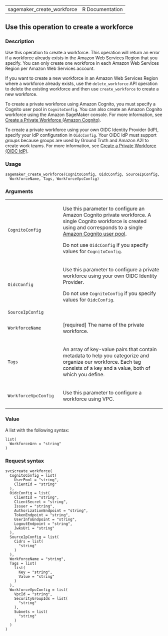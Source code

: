 <table style="width: 100%;">
<tbody>
<tr class="odd">
<td>sagemaker_create_workforce</td>
<td style="text-align: right;">R Documentation</td>
</tr>
</tbody>
</table>

## Use this operation to create a workforce

### Description

Use this operation to create a workforce. This operation will return an
error if a workforce already exists in the Amazon Web Services Region
that you specify. You can only create one workforce in each Amazon Web
Services Region per Amazon Web Services account.

If you want to create a new workforce in an Amazon Web Services Region
where a workforce already exists, use the `delete_workforce` API
operation to delete the existing workforce and then use
`create_workforce` to create a new workforce.

To create a private workforce using Amazon Cognito, you must specify a
Cognito user pool in `CognitoConfig`. You can also create an Amazon
Cognito workforce using the Amazon SageMaker console. For more
information, see [Create a Private Workforce (Amazon
Cognito)](https://docs.aws.amazon.com/sagemaker/latest/dg/sms-workforce-create-private.html).

To create a private workforce using your own OIDC Identity Provider
(IdP), specify your IdP configuration in `OidcConfig`. Your OIDC IdP
must support *groups* because groups are used by Ground Truth and Amazon
A2I to create work teams. For more information, see [Create a Private
Workforce (OIDC
IdP)](https://docs.aws.amazon.com/sagemaker/latest/dg/sms-workforce-create-private-oidc.html).

### Usage

    sagemaker_create_workforce(CognitoConfig, OidcConfig, SourceIpConfig,
      WorkforceName, Tags, WorkforceVpcConfig)

### Arguments

<table>
<colgroup>
<col style="width: 35%" />
<col style="width: 65%" />
</colgroup>
<tbody>
<tr class="odd">
<td><code
id="sagemaker_create_workforce_:_CognitoConfig">CognitoConfig</code></td>
<td><p>Use this parameter to configure an Amazon Cognito private
workforce. A single Cognito workforce is created using and corresponds
to a single <a
href="https://docs.aws.amazon.com/cognito/latest/developerguide/cognito-user-identity-pools.html">Amazon
Cognito user pool</a>.</p>
<p>Do not use <code>OidcConfig</code> if you specify values for
<code>CognitoConfig</code>.</p></td>
</tr>
<tr class="even">
<td><code
id="sagemaker_create_workforce_:_OidcConfig">OidcConfig</code></td>
<td><p>Use this parameter to configure a private workforce using your
own OIDC Identity Provider.</p>
<p>Do not use <code>CognitoConfig</code> if you specify values for
<code>OidcConfig</code>.</p></td>
</tr>
<tr class="odd">
<td><code
id="sagemaker_create_workforce_:_SourceIpConfig">SourceIpConfig</code></td>
<td></td>
</tr>
<tr class="even">
<td><code
id="sagemaker_create_workforce_:_WorkforceName">WorkforceName</code></td>
<td><p>[required] The name of the private workforce.</p></td>
</tr>
<tr class="odd">
<td><code id="sagemaker_create_workforce_:_Tags">Tags</code></td>
<td><p>An array of key-value pairs that contain metadata to help you
categorize and organize our workforce. Each tag consists of a key and a
value, both of which you define.</p></td>
</tr>
<tr class="even">
<td><code
id="sagemaker_create_workforce_:_WorkforceVpcConfig">WorkforceVpcConfig</code></td>
<td><p>Use this parameter to configure a workforce using VPC.</p></td>
</tr>
</tbody>
</table>

### Value

A list with the following syntax:

    list(
      WorkforceArn = "string"
    )

### Request syntax

    svc$create_workforce(
      CognitoConfig = list(
        UserPool = "string",
        ClientId = "string"
      ),
      OidcConfig = list(
        ClientId = "string",
        ClientSecret = "string",
        Issuer = "string",
        AuthorizationEndpoint = "string",
        TokenEndpoint = "string",
        UserInfoEndpoint = "string",
        LogoutEndpoint = "string",
        JwksUri = "string"
      ),
      SourceIpConfig = list(
        Cidrs = list(
          "string"
        )
      ),
      WorkforceName = "string",
      Tags = list(
        list(
          Key = "string",
          Value = "string"
        )
      ),
      WorkforceVpcConfig = list(
        VpcId = "string",
        SecurityGroupIds = list(
          "string"
        ),
        Subnets = list(
          "string"
        )
      )
    )
